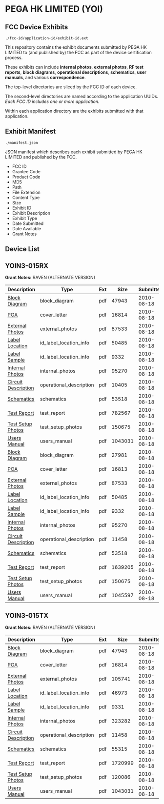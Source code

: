 # PEGA HK LIMITED (YOI)
## FCC Device Exhibits

```
./fcc-id/application-id/exhibit-id.ext
```

This repository contains the exhibit documents submitted by PEGA HK LIMITED to (and published by) the FCC as part of the device certification process.

These exhibits can include **internal photos**, **external photos**, **RF test reports**, **block diagrams**, **operational descriptions**, **schematics**, **user manuals**, and various **correspondence**.

The top-level directories are sliced by the FCC ID of each device.

The second-level directories are named according to the application UUIDs. *Each FCC ID includes one or more application.*

Within each application directory are the exhibits submitted with that application. 

## Exhibit Manifest

```
./manifest.json
```

JSON manifest which describes each exhibit submitted by PEGA HK LIMITED and published by the FCC.

- FCC ID
- Grantee Code
- Product Code
- MD5
- Path
- File Extension
- Content Type
- Size
- Exhibit ID
- Exhibit Description
- Exhibit Type
- Date Submitted
- Date Available
- Grant Notes

## Device List
## YOIN3-015RX
**Grant Notes:** RAVEN (ALTERNATE VERSION)

| Description | Type | Ext | Size | Submitted | Available |
| ----------- | ---- | --- | ---- | --------- | --------- |
| [Block Diagram](YOIN3-015RX/6e557ae6bde0ae1c8f40a1a9c41a8331/1328810.pdf) | block_diagram | pdf | 47943 | 2010-08-18 | 2010-08-18 |
| [POA](YOIN3-015RX/6e557ae6bde0ae1c8f40a1a9c41a8331/1328816.pdf) | cover_letter | pdf | 16814 | 2010-08-18 | 2010-08-18 |
| [External Photos](YOIN3-015RX/6e557ae6bde0ae1c8f40a1a9c41a8331/1328833.pdf) | external_photos | pdf | 87533 | 2010-08-18 | 2010-08-18 |
| [Label Location](YOIN3-015RX/6e557ae6bde0ae1c8f40a1a9c41a8331/1328834.pdf) | id_label_location_info | pdf | 50485 | 2010-08-18 | 2010-08-18 |
| [Label Sample](YOIN3-015RX/6e557ae6bde0ae1c8f40a1a9c41a8331/1328835.pdf) | id_label_location_info | pdf | 9332 | 2010-08-18 | 2010-08-18 |
| [Internal Photos](YOIN3-015RX/6e557ae6bde0ae1c8f40a1a9c41a8331/1328836.pdf) | internal_photos | pdf | 95270 | 2010-08-18 | 2010-08-18 |
| [Circuit Description](YOIN3-015RX/6e557ae6bde0ae1c8f40a1a9c41a8331/1328832.pdf) | operational_description | pdf | 10405 | 2010-08-18 | 2010-08-18 |
| [Schematics](YOIN3-015RX/6e557ae6bde0ae1c8f40a1a9c41a8331/1328837.pdf) | schematics | pdf | 53518 | 2010-08-18 | 2010-08-18 |
| [Test Report](YOIN3-015RX/6e557ae6bde0ae1c8f40a1a9c41a8331/1328838.pdf) | test_report | pdf | 782567 | 2010-08-18 | 2010-08-18 |
| [Test Setup Photos](YOIN3-015RX/6e557ae6bde0ae1c8f40a1a9c41a8331/1328839.pdf) | test_setup_photos | pdf | 150675 | 2010-08-18 | 2010-08-18 |
| [Users Manual](YOIN3-015RX/6e557ae6bde0ae1c8f40a1a9c41a8331/1328820.pdf) | users_manual | pdf | 1043031 | 2010-08-18 | 2010-08-18 |
| [Block Diagram](YOIN3-015RX/c60fbe860c95201a94eec8f423e5859b/1328843.pdf) | block_diagram | pdf | 27981 | 2010-08-18 | 2010-08-18 |
| [POA](YOIN3-015RX/c60fbe860c95201a94eec8f423e5859b/1328849.pdf) | cover_letter | pdf | 16813 | 2010-08-18 | 2010-08-18 |
| [External Photos](YOIN3-015RX/c60fbe860c95201a94eec8f423e5859b/1328833.pdf) | external_photos | pdf | 87533 | 2010-08-18 | 2010-08-18 |
| [Label Location](YOIN3-015RX/c60fbe860c95201a94eec8f423e5859b/1328834.pdf) | id_label_location_info | pdf | 50485 | 2010-08-18 | 2010-08-18 |
| [Label Sample](YOIN3-015RX/c60fbe860c95201a94eec8f423e5859b/1328835.pdf) | id_label_location_info | pdf | 9332 | 2010-08-18 | 2010-08-18 |
| [Internal Photos](YOIN3-015RX/c60fbe860c95201a94eec8f423e5859b/1328836.pdf) | internal_photos | pdf | 95270 | 2010-08-18 | 2010-08-18 |
| [Circuit Description](YOIN3-015RX/c60fbe860c95201a94eec8f423e5859b/1328811.pdf) | operational_description | pdf | 11458 | 2010-08-18 | 2010-08-18 |
| [Schematics](YOIN3-015RX/c60fbe860c95201a94eec8f423e5859b/1328837.pdf) | schematics | pdf | 53518 | 2010-08-18 | 2010-08-18 |
| [Test Report](YOIN3-015RX/c60fbe860c95201a94eec8f423e5859b/1328851.pdf) | test_report | pdf | 1639205 | 2010-08-18 | 2010-08-18 |
| [Test Setup Photos](YOIN3-015RX/c60fbe860c95201a94eec8f423e5859b/1328839.pdf) | test_setup_photos | pdf | 150675 | 2010-08-18 | 2010-08-18 |
| [Users Manual](YOIN3-015RX/c60fbe860c95201a94eec8f423e5859b/1328853.pdf) | users_manual | pdf | 1045597 | 2010-08-18 | 2010-08-18 |
## YOIN3-015TX
**Grant Notes:** RAVEN (ALTERNATE VERSION)

| Description | Type | Ext | Size | Submitted | Available |
| ----------- | ---- | --- | ---- | --------- | --------- |
| [Block Diagram](YOIN3-015TX/60567a9a00d9434d8bc61c57fec5b003/1328810.pdf) | block_diagram | pdf | 47943 | 2010-08-18 | 2010-08-18 |
| [POA](YOIN3-015TX/60567a9a00d9434d8bc61c57fec5b003/1328816.pdf) | cover_letter | pdf | 16814 | 2010-08-18 | 2010-08-18 |
| [External Photos](YOIN3-015TX/60567a9a00d9434d8bc61c57fec5b003/1328812.pdf) | external_photos | pdf | 105741 | 2010-08-18 | 2010-08-18 |
| [Label Location](YOIN3-015TX/60567a9a00d9434d8bc61c57fec5b003/1328813.pdf) | id_label_location_info | pdf | 46973 | 2010-08-18 | 2010-08-18 |
| [Label Sample](YOIN3-015TX/60567a9a00d9434d8bc61c57fec5b003/1328814.pdf) | id_label_location_info | pdf | 9331 | 2010-08-18 | 2010-08-18 |
| [Internal Photos](YOIN3-015TX/60567a9a00d9434d8bc61c57fec5b003/1328815.pdf) | internal_photos | pdf | 323282 | 2010-08-18 | 2010-08-18 |
| [Circuit Description](YOIN3-015TX/60567a9a00d9434d8bc61c57fec5b003/1328811.pdf) | operational_description | pdf | 11458 | 2010-08-18 | 2010-08-18 |
| [Schematics](YOIN3-015TX/60567a9a00d9434d8bc61c57fec5b003/1328817.pdf) | schematics | pdf | 55315 | 2010-08-18 | 2010-08-18 |
| [Test Report](YOIN3-015TX/60567a9a00d9434d8bc61c57fec5b003/1328818.pdf) | test_report | pdf | 1720999 | 2010-08-18 | 2010-08-18 |
| [Test Setup Photos](YOIN3-015TX/60567a9a00d9434d8bc61c57fec5b003/1328819.pdf) | test_setup_photos | pdf | 120086 | 2010-08-18 | 2010-08-18 |
| [Users Manual](YOIN3-015TX/60567a9a00d9434d8bc61c57fec5b003/1328820.pdf) | users_manual | pdf | 1043031 | 2010-08-18 | 2010-08-18 |
